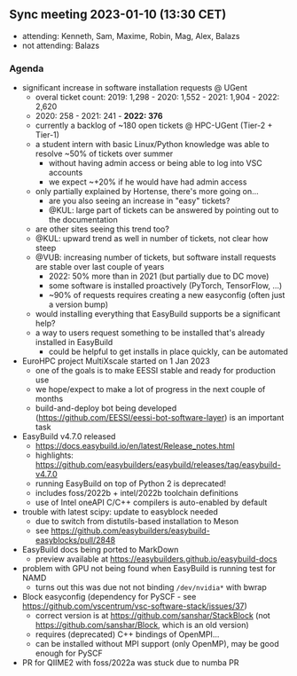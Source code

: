 ## Sync meeting 2023-01-10 (13:30 CET)

- attending: Kenneth, Sam, Maxime, Robin, Mag, Alex, Balazs
- not attending: Balazs

### Agenda

- significant increase in software installation requests @ UGent
    - overal ticket count: 2019: 1,298 - 2020: 1,552 - 2021: 1,904 - 2022: 2,620
    - 2020: 258 - 2021: 241 - **2022: 376**
    - currently a backlog of ~180 open tickets @ HPC-UGent (Tier-2 + Tier-1)
    - a student intern with basic Linux/Python knowledge was able to resolve ~50% of tickets over summer
        - without having admin access or being able to log into VSC accounts
        - we expect ~+20% if he would have had admin access
    - only partially explained by Hortense, there's more going on...
        - are you also seeing an increase in "easy" tickets?
        - @KUL: large part of tickets can be answered by pointing out to the documentation
    - are other sites seeing this trend too?
    - @KUL: upward trend as well in number of tickets, not clear how steep
    - @VUB: increasing number of tickets, but software install requests are stable over last couple of years
        - 2022: 50% more than in 2021 (but partially due to DC move)
        - some software is installed proactively (PyTorch, TensorFlow, ...)
        - ~90% of requests requires creating a new easyconfig (often just a version bump)
    - would installing everything that EasyBuild supports be a significant help?
    - a way to users request something to be installed that's already installed in EasyBuild
        - could be helpful to get installs in place quickly, can be automated
- EuroHPC project MultiXscale started on 1 Jan 2023
    - one of the goals is to make EESSI stable and ready for production use
    - we hope/expect to make a lot of progress in the next couple of months
    - build-and-deploy bot being developed (https://github.com/EESSI/eessi-bot-software-layer) is an important task
- EasyBuild v4.7.0 released
    - https://docs.easybuild.io/en/latest/Release_notes.html
    - highlights: https://github.com/easybuilders/easybuild/releases/tag/easybuild-v4.7.0
    - running EasyBuild on top of Python 2 is deprecated!
    - includes foss/2022b + intel/2022b toolchain definitions
    - use of Intel oneAPI C/C++ compilers is auto-enabled by default
- trouble with latest scipy: update to easyblock needed
    - due to switch from distutils-based installation to Meson
    - see https://github.com/easybuilders/easybuild-easyblocks/pull/2848
- EasyBuild docs being ported to MarkDown
    - preview available at https://easybuilders.github.io/easybuild-docs
- problem with GPU not being found when EasyBuild is running test for NAMD
    - turns out this was due not not binding `/dev/nvidia*` with bwrap
- Block easyconfig (dependency for PySCF - see https://github.com/vscentrum/vsc-software-stack/issues/37)
    - correct version is at https://github.com/sanshar/StackBlock (not https://github.com/sanshar/Block, which is an old version)
    - requires (deprecated) C++ bindings of OpenMPI...
    - can be installed without MPI support (only OpenMP), may be good enough for PySCF
- PR for QIIME2 with foss/2022a was stuck due to numba PR

